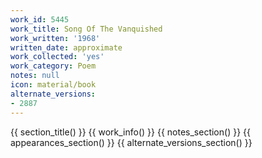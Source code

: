 ```yaml
---
work_id: 5445
work_title: Song Of The Vanquished
work_written: '1968'
written_date: approximate
work_collected: 'yes'
work_category: Poem
notes: null
icon: material/book
alternate_versions:
- 2887
---
```


{{ section_title() }}
{{ work_info() }}
{{ notes_section() }}
{{ appearances_section() }}
{{ alternate_versions_section() }}